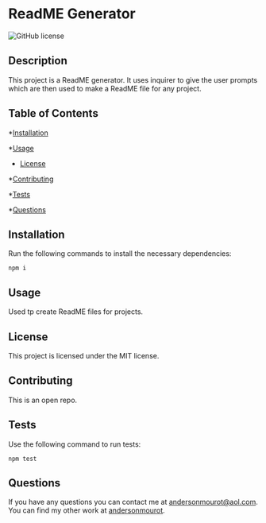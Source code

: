 # ReadME Generator
![GitHub license](https://img.shields.io/badge/license-MIT-blue.svg)

## Description
This project is a ReadME generator. It uses inquirer to give the user prompts which are then used to make a ReadME file for any project.

## Table of Contents

*[Installation](#installation)

*[Usage](#usage)

* [License](#license)


*[Contributing](#contributing)

*[Tests](#tests)

*[Questions](#questions)

## Installation

Run the following commands to install the necessary dependencies:
```
npm i
```

## Usage
Used tp create ReadME files for projects.
## License
    
This project is licensed under the MIT license.

## Contributing
This is an open repo.

## Tests
Use the following command to run tests:
```
npm test
```

## Questions
If you have any questions you can contact me at andersonmourot@aol.com.
You can find my other work at [andersonmourot](https://github.com/andersonmourot/).
